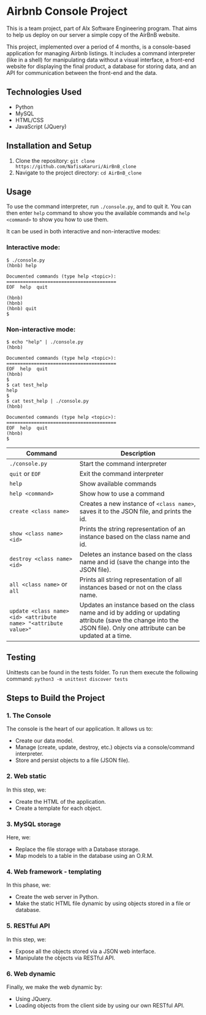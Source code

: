 # Airbnb Console Project

This is a team project, part of Alx Software Engineering program. That aims to help us deploy on our server a simple copy of the AirBnB website.

This project, implemented over a period of 4 months, is a console-based application for managing Airbnb listings. It includes a command interpreter (like in a shell) for manipulating data without a visual interface, a front-end website for displaying the final product, a database for storing data, and an API for communication between the front-end and the data.

## Technologies Used
- Python
- MySQL
- HTML/CSS
- JavaScript (JQuery)

## Installation and Setup
1. Clone the repository: `git clone https://github.com/NafisaKaruri/AirBnB_clone`
2. Navigate to the project directory: `cd AirBnB_clone`

## Usage
To use the command interpreter, run `./console.py`, and to quit it. You can then enter `help` command to show you the available commands and `help <command>` to show you how to use them.

It can be used in both interactive and non-interactive modes:

### Interactive mode:
```
$ ./console.py
(hbnb) help

Documented commands (type help <topic>):
========================================
EOF  help  quit

(hbnb)
(hbnb)
(hbnb) quit
$
```

### Non-interactive mode:
```
$ echo "help" | ./console.py
(hbnb)

Documented commands (type help <topic>):
========================================
EOF  help  quit
(hbnb)
$
$ cat test_help
help
$
$ cat test_help | ./console.py
(hbnb)

Documented commands (type help <topic>):
========================================
EOF  help  quit
(hbnb)
$
```

| Command | Description |
|---------|-------------|
| `./console.py` | Start the command interpreter |
| `quit` or `EOF` | Exit the command interpreter |
| `help` | Show available commands |
| `help <command>` | Show how to use a command |
| `create <class name>` | Creates a new instance of `<class name>`, saves it to the JSON file, and prints the id. |
| `show <class name> <id>` | Prints the string representation of an instance based on the class name and id. |
| `destroy <class name> <id>` | Deletes an instance based on the class name and id (save the change into the JSON file). |
| `all <class name>` or `all` | Prints all string representation of all instances based or not on the class name. |
| `update <class name> <id> <attribute name> "<attribute value>"` | Updates an instance based on the class name and id by adding or updating attribute (save the change into the JSON file). Only one attribute can be updated at a time. |

## Testing
Unittests can be found in the tests folder. To run them execute the following command:
```python3 -m unittest discover tests```

## Steps to Build the Project

### 1. The Console
The console is the heart of our application. It allows us to:
- Create our data model.
- Manage (create, update, destroy, etc.) objects via a console/command interpreter.
- Store and persist objects to a file (JSON file).

### 2. Web static
In this step, we:
- Create the HTML of the application.
- Create a template for each object.

### 3. MySQL storage
Here, we:
- Replace the file storage with a Database storage.
- Map models to a table in the database using an O.R.M.

### 4. Web framework - templating
In this phase, we:
- Create the web server in Python.
- Make the static HTML file dynamic by using objects stored in a file or database.

### 5. RESTful API
In this step, we:
- Expose all the objects stored via a JSON web interface.
- Manipulate the objects via RESTful API.

### 6. Web dynamic
Finally, we make the web dynamic by:
- Using JQuery.
- Loading objects from the client side by using our own RESTful API.
